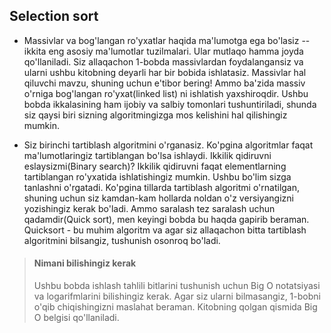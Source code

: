 ## Selection sort

* Massivlar va bog'langan ro'yxatlar haqida ma'lumotga ega bo'lasiz -- ikkita eng asosiy ma'lumotlar tuzilmalari. Ular mutlaqo hamma joyda qo'llaniladi. Siz allaqachon 1-bobda massivlardan foydalangansiz va ularni ushbu kitobning deyarli har bir bobida ishlatasiz. Massivlar hal qiluvchi mavzu, shuning uchun e'tibor bering! Ammo ba'zida massiv o'rniga bog'langan ro'yxat(linked list) ni ishlatish yaxshiroqdir. Ushbu bobda ikkalasining ham ijobiy va salbiy tomonlari tushuntiriladi, shunda siz qaysi biri sizning algoritmingizga mos kelishini hal qilishingiz mumkin.

* Siz birinchi tartiblash algoritmini o'rganasiz. Ko'pgina algoritmlar faqat ma'lumotlaringiz tartiblangan bo'lsa ishlaydi. Ikkilik qidiruvni eslaysizmi(Binary search)? Ikkilik qidiruvni faqat elementlarning tartiblangan ro'yxatida ishlatishingiz mumkin. Ushbu bo'lim sizga tanlashni o'rgatadi. Ko'pgina tillarda tartiblash algoritmi o'rnatilgan, shuning uchun siz kamdan-kam hollarda noldan o'z versiyangizni yozishingiz kerak bo'ladi. Ammo saralash tez saralash uchun qadamdir(Quick sort), men keyingi bobda bu haqda gapirib beraman. Quicksort - bu muhim algoritm va agar siz allaqachon bitta tartiblash algoritmini bilsangiz, tushunish osonroq bo'ladi.

> #### Nimani bilishingiz kerak
> Ushbu bobda ishlash tahlili bitlarini tushunish uchun Big O notatsiyasi va logarifmlarini bilishingiz kerak. Agar siz ularni bilmasangiz, 1-bobni o'qib chiqishingizni maslahat beraman. Kitobning qolgan qismida Big O belgisi qo'llaniladi.